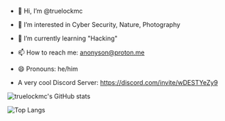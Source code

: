 - 👋 Hi, I’m @truelockmc
- 👀 I’m interested in Cyber Security, Nature, Photography
- 🌱 I’m currently learning "Hacking"
- 📫 How to reach me: [anonyson@proton.me](mailto:anonyson@proton.me)
- 😄 Pronouns: he/him

- A very cool Discord Server: https://discord.com/invite/wDESTYeZy9

![truelockmc's GitHub stats](https://github-readme-stats.vercel.app/api?username=truelockmc&show_icons=true&theme=dark)

<a> 
</a>

![Top Langs](https://github-readme-stats.vercel.app/api/top-langs/?username=truelockmc&size_weight=0.5&count_weight=0.5&theme=dark)




